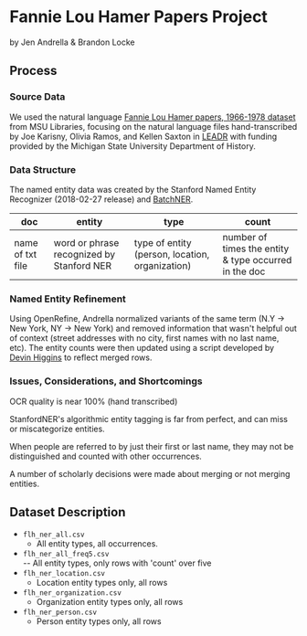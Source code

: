 # Fannie Lou Hamer Papers Project
by Jen Andrella & Brandon Locke

## Process
### Source Data
We used the natural language [Fannie Lou Hamer papers, 1966-1978 dataset](https://listings.lib.msu.edu/fannielouhamer/) from MSU Libraries, focusing on the natural language files hand-transcribed by Joe Karisny, Olivia Ramos, and Kellen Saxton in [LEADR](leadr.msu.edu) with funding provided by the Michigan State University Department of History.

### Data Structure
The named entity data was created by the Stanford Named Entity Recognizer (2018-02-27 release) and [BatchNER](https://github.com/brandontlocke/batchner).

| doc | entity | type | count |
| ------------- | ------------- | ------------- | ------------- |
| name of txt file  | word or phrase recognized by Stanford NER  | type of entity (person, location, organization)  | number of times the entity & type occurred in the doc |


### Named Entity Refinement
Using OpenRefine, Andrella normalized variants of the same term (N.Y -> New York, NY -> New York) and removed information that wasn't helpful out of context (street addresses with no city, first names with no last name, etc). The entity counts were then updated using a script developed by [Devin Higgins](https://github.com/devinhiggins) to reflect merged rows.

### Issues, Considerations, and Shortcomings
OCR quality is near 100% (hand transcribed)

StanfordNER's algorithmic entity tagging is far from perfect, and can miss or miscategorize entities.

When people are referred to by just their first or last name, they may not be distinguished and counted with other occurrences.

A number of scholarly decisions were made about merging or not merging entities.

## Dataset Description
- `flh_ner_all.csv`  
  - All entity types, all occurrences.  
- `flh_ner_all_freq5.csv`  
  -- All entity types, only rows with 'count' over five  
- `flh_ner_location.csv`  
  - Location entity types only, all rows  
- `flh_ner_organization.csv`  
  - Organization entity types only, all rows  
- `flh_ner_person.csv`  
  - Person entity types only, all rows  
